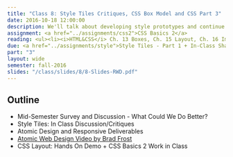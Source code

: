 ```yaml
---
title: "Class 8: Style Tiles Critiques, CSS Box Model and CSS Part 3"
date: 2016-10-18 12:00:00
description: We'll talk about developing style prototypes and continue our CSS lesson on the CSS box-model.  Finally, we'll have an in-class critique/discussion about your style tiles.  Take the <a href="/class/survey/">mid-semester survey</a> in class.
assignment: <a href="../assignments/css2">CSS Basics 2</a>
reading: <ul><li><i>HTML&CSS</i> Ch. 13 Boxes, Ch. 15 Layout, Ch. 16 Images</li><li><a href="http://lynda.com/CSS-tutorials/Making-Sense-CSS-Box-Model/372544-2.html">In Class - Finishing Understanding the CSS Box Model</a></li></ul>
due: <a href="../assignments/style">Style Tiles - Part 1 + In-Class Sharing (Do Not Submit to Blackboard Yet)</a>
part: "3"
layout: wide
semester: fall-2016
slides: "/class/slides/8/8-Slides-RWD.pdf"
---
```


## Outline

* Mid-Semester Survey and Discussion - What Could We Do Better?
* Style Tiles: In Class Discussion/Critiques
* Atomic Design and Responsive Deliverables
* [Atomic Web Design Video by Brad Frost](https://vimeo.com/109130093)
* CSS Layout: Hands On Demo + CSS Basics 2 Work in Class
